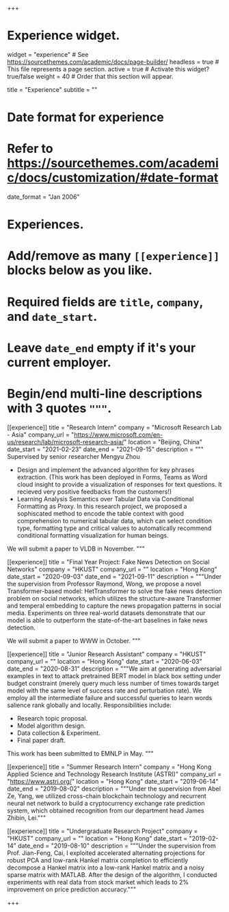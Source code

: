+++
# Experience widget.
widget = "experience"  # See https://sourcethemes.com/academic/docs/page-builder/
headless = true  # This file represents a page section.
active = true  # Activate this widget? true/false
weight = 40  # Order that this section will appear.

title = "Experience"
subtitle = ""

# Date format for experience
#   Refer to https://sourcethemes.com/academic/docs/customization/#date-format
date_format = "Jan 2006"

# Experiences.
#   Add/remove as many `[[experience]]` blocks below as you like.
#   Required fields are `title`, `company`, and `date_start`.
#   Leave `date_end` empty if it's your current employer.
#   Begin/end multi-line descriptions with 3 quotes `"""`.

[[experience]]
  title = "Research Intern"
  company = "Microsoft Research Lab - Asia"
  company_url = "https://www.microsoft.com/en-us/research/lab/microsoft-research-asia/"
  location = "Beijing, China"
  date_start = "2021-02-23"
  date_end = "2021-09-15"
  description = """ Supervised by senior researcher Mengyu Zhou
  * Design and implement the advanced algorithm for key phrases extraction. (This work has been deployed in Forms, Teams as Word cloud insight to provide a visualization of responses for text questions. It recieved very positive feedbacks from the customers!)
  * Learning Analysis Semantics over Tabular Data via Conditional Formatting as Proxy. In this research project, we proposed a sophiscated method to encode the table context with good comprehension to numerical tabular data, which can select condition type, formatting type and critical values to automatically recommend conditional formatting visualization for human beings.  
  
  We will submit a paper to VLDB in November. 
  """
  
[[experience]]
  title = "Final Year Project: Fake News Detection on Social Networks"
  company = "HKUST"
  company_url = ""
  location = "Hong Kong"
  date_start = "2020-09-03"
  date_end = "2021-09-11"
  description = """Under the supervision from Professor Raymond, Wong, we propose a novel Transformer-based model: HetTransformer to solve the fake news detection problem on social networks, which utilizes the structure-aware Transformer and temperal embedding to capture the news propagation patterns in social media. Experiments on three real-world datasets demonstrate that our model is able to outperform the state-of-the-art baselines in fake news detection.
  
  We will submit a paper to WWW in October.
  """
  
[[experience]]
  title = "Junior Research Assistant"
  company = "HKUST"
  company_url = ""
  location = "Hong Kong"
  date_start = "2020-06-03"
  date_end = "2020-08-31"
  description = """We aim at generating adversarial examples in text to attack pretrained BERT model in black box setting under budget constraint (merely query much less number of times towards target model with the same level of success rate and perturbation rate). We employ all the intermediate failure and successful queries to learn words salience rank globally and locally.
  Responsibilities include:
  
  * Research topic proposal.
  * Model algorithm design.
  * Data collection & Experiment.
  * Final paper draft.
  
  This work has been submitted to EMNLP in May.
  """

[[experience]]
  title = "Summer Research Intern"
  company = "Hong Kong Applied Science and Technology Research Institute (ASTRI)"
  company_url = "https://www.astri.org/"
  location = "Hong Kong"
  date_start = "2019-06-14"
  date_end = "2019-08-02"
  description = """Under the supervision from Abel Ze, Yang, we utilized cross-chain blockchain technology and recurrent neural net network to build a cryptocurrency exchange rate prediction system, which obtained recognition from our department head James Zhibin, Lei."""
  
 [[experience]]
  title = "Undergraduate Research Project"
  company = "HKUST"
  company_url = ""
  location = "Hong Kong"
  date_start = "2019-02-14"
  date_end = "2019-08-10"
  description = """Under the supervision from Prof. Jian-Feng, Cai, I exploited accelerated alternating projections for robust PCA and low-rank Hankel matrix completion to efficiently decompose a Hankel matrix into a low-rank Hankel matrix and a noisy sparse matrix with MATLAB. After the design of the algorithm, I conducted experiments with real data from stock market which leads to 2% improvement on price prediction accuracy."""

+++
